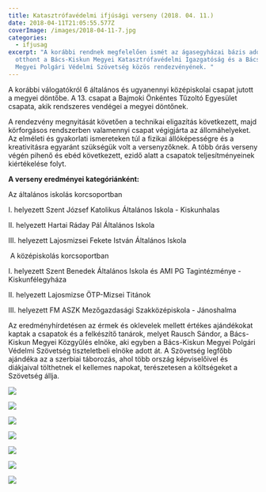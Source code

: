 ```yaml
---
title: Katasztrófavédelmi ifjúsági verseny (2018. 04. 11.)
date: 2018-04-11T21:05:55.577Z
coverImage: /images/2018-04-11-7.jpg
categories:
  - ifjusag
excerpt: "A korábbi rendnek megfelelően ismét az ágasegyházai bázis adott
  otthont a Bács-Kiskun Megyei Katasztrófavédelmi Igazgatóság és a Bács-Kiskun
  Megyei Polgári Védelmi Szövetség közös rendezvényének. "
---
```

A﻿ korábbi válogatókról 6 általános és ugyanennyi középiskolai csapat jutott a megyei döntőbe. A 13. csapat a Bajmoki Önkéntes Tűzoltó Egyesület csapata, akik rendszeres vendégei a megyei döntőnek. 

A﻿ rendezvény megnyitását követően a technikai eligazítás következett, majd körforgásos rendszerben valamennyi csapat végigjárta az állomáhelyeket. Az elméleti és gyakorlati ismereteken túl a fizikai állóképességre és a kreativitásra egyaránt szükségük volt a versenyzőknek. A több órás verseny végén pihenő és ebéd  következett, ezidő alatt a csapatok teljesítményeinek kiértékelése folyt. 

**A verseny eredményei kategóriánként:**

Az általános iskolás korcsoportban

I. helyezett Szent József Katolikus Általános Iskola - Kiskunhalas

II. helyezett Hartai Ráday Pál Általános Iskola

III. helyezett Lajosmizsei Fekete István Általános Iskola

 A középiskolás korcsoportban

I. helyezett Szent Benedek Általános Iskola és AMI PG Tagintézménye - Kiskunfélegyháza

II. helyezett Lajosmizse ÖTP-Mizsei Titánok

III. helyezett FM ASZK Mezőgazdasági Szakközépiskola - Jánoshalma

A﻿z eredményhírdetésen az érmek és oklevelek mellett értékes ajándékokat kaptak a csapatok és a felkészítő tanárok, melyet Rausch Sándor, a Bács-Kiskun Megyei Közgyűlés elnöke, aki egyben a Bács-Kiskun Megyei Polgári Védelmi Szövetség tiszteletbeli elnöke adott át. A Szövetség legfőbb ajándéka az a szerbiai táborozás, ahol több ország képviselőivel és diákjaival tölthetnek el kellemes napokat, terészetesen a költségeket a Szövetség állja.

![](/images/2018-04-11-1.jpg)

![](/images/2018-04-11-2.jpg)

![](/images/2018-04-11-3.jpg)

![](/images/2018-04-11-4.jpg)

![](/images/2018-04-11-5.jpg)

![](/images/2018-04-11-6.jpg)

![](/images/2018-04-11-8.jpg)